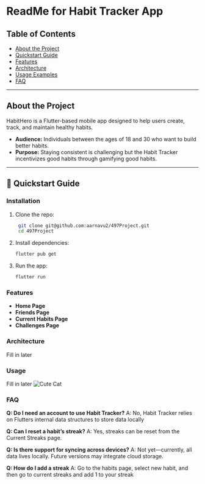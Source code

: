 # ReadMe for Habit Tracker App  

## Table of Contents  
- [About the Project](#about-the-project)  
- [Quickstart Guide](#quickstart-guide)  
- [Features](#features)  
- [Architecture](#architecture)  
- [Usage Examples](#usage-examples)  
- [FAQ](#faq)  

---

## About the Project  
HabitHero is a Flutter-based mobile app designed to help users create, track, and maintain healthy habits.  

- **Audience:** Individuals between the ages of 18 and 30 who want to build better habits.  
- **Purpose:** Staying consistent is challenging but the Habit Tracker incentivizes good habits through gamifying good habits.

---

## 🚀 Quickstart Guide  

### Installation  
1. Clone the repo:  

   ```bash
    git clone git@github.com:aarnavu2/497Project.git
    cd 497Project
    ```

2. Install dependencies:
    ```bash
    flutter pub get
    ```

3. Run the app:
    ```bash
    flutter run
    ```


### Features
- **Home Page**
- **Friends Page**
- **Current Habits Page**
- **Challenges Page**

### Architecture
Fill in later

### Usage
Fill in later
![Cute Cat](https://dl.dropboxusercontent.com/scl/fi/5tui071vo03pjuj1lyntn/add_streak.png)



### FAQ
**Q: Do I need an account to use Habit Tracker?**
A: No, Habit Tracker relies on Flutters internal data structures to store data locally

**Q: Can I reset a habit’s streak?**
A: Yes, streaks can be reset from the Current Streaks page.

**Q: Is there support for syncing across devices?**
A: Not yet—currently, all data lives locally. Future versions may integrate cloud storage.

**Q: How do I add a streak**
A: Go to the habits page, select new habit, and then go to current streaks and add 1 to your streak
